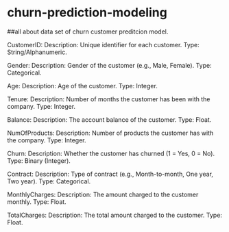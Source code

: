 # churn-prediction-modeling
##all about data set of churn customer preditcion model.

CustomerID:
Description: Unique identifier for each customer.
Type: String/Alphanumeric.

Gender:
Description: Gender of the customer (e.g., Male, Female).
Type: Categorical.

Age:
Description: Age of the customer.
Type: Integer.

Tenure:
Description: Number of months the customer has been with the company.
Type: Integer.

Balance:
Description: The account balance of the customer.
Type: Float.

NumOfProducts:
Description: Number of products the customer has with the company.
Type: Integer.

Churn:
Description: Whether the customer has churned (1 = Yes, 0 = No).
Type: Binary (Integer).

Contract:
Description: Type of contract (e.g., Month-to-month, One year, Two year).
Type: Categorical.

MonthlyCharges:
Description: The amount charged to the customer monthly.
Type: Float.

TotalCharges:
Description: The total amount charged to the customer.
Type: Float.
